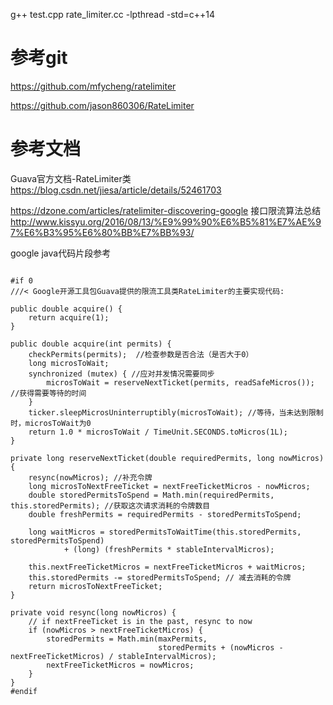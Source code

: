 g++ test.cpp rate_limiter.cc -lpthread -std=c++14

# 参考git

https://github.com/mfycheng/ratelimiter

https://github.com/jason860306/RateLimiter

# 参考文档
Guava官方文档-RateLimiter类
https://blog.csdn.net/jiesa/article/details/52461703

https://dzone.com/articles/ratelimiter-discovering-google
接口限流算法总结
http://www.kissyu.org/2016/08/13/%E9%99%90%E6%B5%81%E7%AE%97%E6%B3%95%E6%80%BB%E7%BB%93/



google java代码片段参考
```

#if 0
///< Google开源工具包Guava提供的限流工具类RateLimiter的主要实现代码:

public double acquire() {
    return acquire(1);
}

public double acquire(int permits) {
    checkPermits(permits);  //检查参数是否合法（是否大于0）
    long microsToWait;
    synchronized (mutex) { //应对并发情况需要同步
        microsToWait = reserveNextTicket(permits, readSafeMicros()); //获得需要等待的时间
    }
    ticker.sleepMicrosUninterruptibly(microsToWait); //等待，当未达到限制时，microsToWait为0
    return 1.0 * microsToWait / TimeUnit.SECONDS.toMicros(1L);
}

private long reserveNextTicket(double requiredPermits, long nowMicros) {
    resync(nowMicros); //补充令牌
    long microsToNextFreeTicket = nextFreeTicketMicros - nowMicros;
    double storedPermitsToSpend = Math.min(requiredPermits, this.storedPermits); //获取这次请求消耗的令牌数目
    double freshPermits = requiredPermits - storedPermitsToSpend;

    long waitMicros = storedPermitsToWaitTime(this.storedPermits, storedPermitsToSpend)
            + (long) (freshPermits * stableIntervalMicros);

    this.nextFreeTicketMicros = nextFreeTicketMicros + waitMicros;
    this.storedPermits -= storedPermitsToSpend; // 减去消耗的令牌
    return microsToNextFreeTicket;
}

private void resync(long nowMicros) {
    // if nextFreeTicket is in the past, resync to now
    if (nowMicros > nextFreeTicketMicros) {
        storedPermits = Math.min(maxPermits,
                                 storedPermits + (nowMicros - nextFreeTicketMicros) / stableIntervalMicros);
        nextFreeTicketMicros = nowMicros;
    }
}
#endif


```
